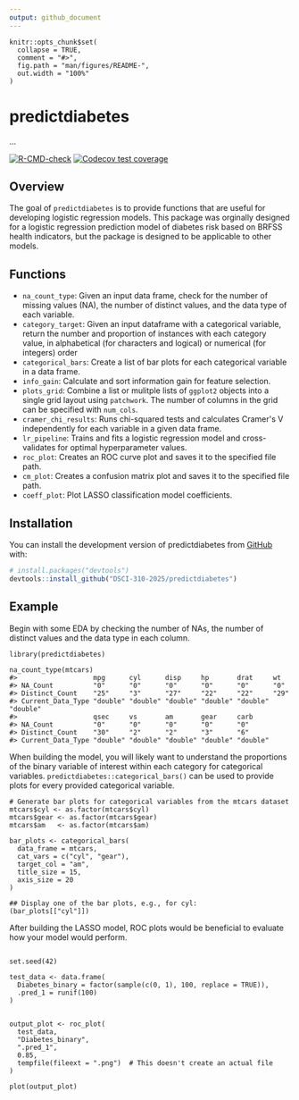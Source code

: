 ```yaml
---
output: github_document
---
```


<!-- README.md is generated from README.Rmd. Please edit that file -->

```{r, include = FALSE}
knitr::opts_chunk$set(
  collapse = TRUE,
  comment = "#>",
  fig.path = "man/figures/README-",
  out.width = "100%"
)
```

# predictdiabetes

<!-- badges: start -->...
[![R-CMD-check](https://github.com/DSCI-310-2025/predictdiabetes/actions/workflows/R-CMD-check.yaml/badge.svg)](https://github.com/DSCI-310-2025/predictdiabetes/actions/workflows/R-CMD-check.yaml)
[![Codecov test coverage](https://codecov.io/gh/DSCI-310-2025/predictdiabetes/graph/badge.svg)](https://app.codecov.io/gh/DSCI-310-2025/predictdiabetes)
<!-- badges: end -->

## Overview

The goal of `predictdiabetes` is to provide functions that are useful for developing logistic regression models. This package was orginally designed for a logistic regression prediction model of diabetes risk based on BRFSS health indicators, but the package is designed to be applicable to other models.

## Functions

- `na_count_type`: Given an input data frame, check for the number of missing values (NA), the number of distinct values, and the data type of each variable.
- `category_target`: Given an input dataframe with a categorical variable, return the number and proportion of instances with each category value, in alphabetical (for characters and logical) or numerical (for integers) order
- `categorical_bars`: Create a list of bar plots for each categorical variable in a data frame.
- `info_gain`: Calculate and sort information gain for feature selection.
- `plots_grid`: Combine a list or mulitple lists of `ggplot2` objects into a single grid layout using `patchwork`. The number of columns in the grid can be specified with `num_cols`.
- `cramer_chi_results`: Runs chi-squared tests and calculates Cramer's V independently for each variable in a given data frame.
- `lr_pipeline`: Trains and fits a logistic regression model and cross-validates for optimal  hyperparameter values.
- `roc_plot`: Creates an ROC curve plot and saves it to the specified file path.
- `cm_plot`: Creates a confusion matrix plot and saves it to the specified file path.
- `coeff_plot`: Plot LASSO classification model coefficients.

## Installation

You can install the development version of predictdiabetes from [GitHub](https://github.com/) with:

``` r
# install.packages("devtools")
devtools::install_github("DSCI-310-2025/predictdiabetes")
```

## Example

Begin with some EDA by checking the number of NAs, the number of distinct values and the data type in each column.

```{r example}
library(predictdiabetes)

na_count_type(mtcars)
#>                   mpg      cyl      disp     hp       drat     wt      
#> NA_Count          "0"      "0"      "0"      "0"      "0"      "0"     
#> Distinct_Count    "25"     "3"      "27"     "22"     "22"     "29"    
#> Current_Data_Type "double" "double" "double" "double" "double" "double"
#>                   qsec     vs       am       gear     carb    
#> NA_Count          "0"      "0"      "0"      "0"      "0"     
#> Distinct_Count    "30"     "2"      "2"      "3"      "6"     
#> Current_Data_Type "double" "double" "double" "double" "double"
```

When building the model, you will likely want to understand the proportions of the binary variable of interest within each category for categorical variables. `predictdiabetes::categorical_bars()` can be used to provide plots for every provided categorical variable.

```{r}
# Generate bar plots for categorical variables from the mtcars dataset
mtcars$cyl <- as.factor(mtcars$cyl)
mtcars$gear <- as.factor(mtcars$gear)
mtcars$am   <- as.factor(mtcars$am)

bar_plots <- categorical_bars(
  data_frame = mtcars,
  cat_vars = c("cyl", "gear"),
  target_col = "am",
  title_size = 15,
  axis_size = 20
)

## Display one of the bar plots, e.g., for cyl:
(bar_plots[["cyl"]])
```

After building the LASSO model, ROC plots would be beneficial to evaluate how your model would perform.

```{r output_plot}

set.seed(42)

test_data <- data.frame(
  Diabetes_binary = factor(sample(c(0, 1), 100, replace = TRUE)),
  .pred_1 = runif(100)
)


output_plot <- roc_plot(
  test_data,
  "Diabetes_binary",
  ".pred_1",
  0.85,
  tempfile(fileext = ".png")  # This doesn't create an actual file
)

plot(output_plot)
```
